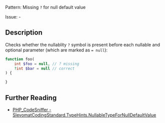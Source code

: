 Pattern: Missing `?` for null default value

Issue: -

## Description

Checks whether the nullablity `?` symbol is present before each nullable and optional parameter (which are marked as `= null`):

```php
function foo(
	int $foo = null, // ? missing
	?int $bar = null // correct
) {

}
```

## Further Reading

* [PHP_CodeSniffer - SlevomatCodingStandard.TypeHints.NullableTypeForNullDefaultValue](https://github.com/slevomat/coding-standard/blob/master/doc/type-hints.md#slevomatcodingstandardtypehintsnullabletypefornulldefaultvalue-)